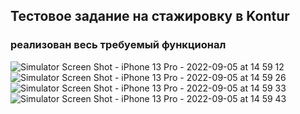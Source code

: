 ## Тестовое задание на стажировку в Kontur
### реализован весь требуемый функционал

![Simulator Screen Shot - iPhone 13 Pro - 2022-09-05 at 14 59 12](https://user-images.githubusercontent.com/94129076/188444401-f0e50af0-c13f-445b-9d21-6183e0340ba7.png)
![Simulator Screen Shot - iPhone 13 Pro - 2022-09-05 at 14 59 26](https://user-images.githubusercontent.com/94129076/188444414-7f102553-a8c8-49c4-b292-35c1eabd492c.png)
![Simulator Screen Shot - iPhone 13 Pro - 2022-09-05 at 14 59 33](https://user-images.githubusercontent.com/94129076/188444415-373d6505-4a44-4345-944e-c8f24dacac80.png)
![Simulator Screen Shot - iPhone 13 Pro - 2022-09-05 at 14 59 43](https://user-images.githubusercontent.com/94129076/188444420-3710cbba-de26-4af6-948a-f55387cc1344.png)
